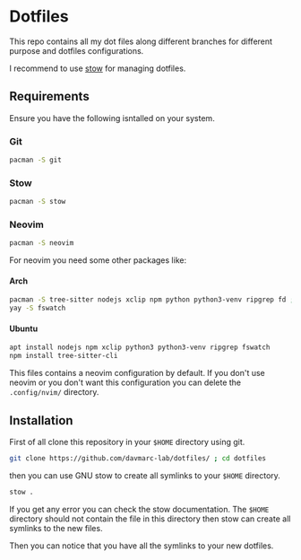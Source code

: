 # Dotfiles

This repo contains all my dot files along different branches for different purpose and dotfiles configurations.

I recommend to use [stow](https://www.gnu.org/software/stow/)  for managing dotfiles.

## Requirements

Ensure you have the following isntalled on your system.

### Git

```bash
pacman -S git
```

### Stow

```bash
pacman -S stow
```

### Neovim

```bash
pacman -S neovim
```

For neovim you need some other packages like:
#### Arch
```bash
pacman -S tree-sitter nodejs xclip npm python python3-venv ripgrep fd ;
yay -S fswatch
```

#### Ubuntu
```bash
apt install nodejs npm xclip python3 python3-venv ripgrep fswatch
npm install tree-sitter-cli
```

This files contains a neovim configuration by default. If you don't use neovim or you don't want this configuration you can delete the `.config/nvim/` directory.

## Installation

First of all clone this repository in your `$HOME` directory using git.

```bash
git clone https://github.com/davmarc-lab/dotfiles/ ; cd dotfiles
```

then you can use GNU stow to create all symlinks to your `$HOME` directory.

```bash
stow .
```

If you get any error you can check the stow documentation.
The `$HOME` directory should not contain the file in this directory then stow can create all symlinks to the new files.

Then you can notice that you have all the symlinks to your new dotfiles.
